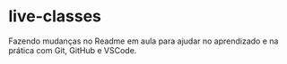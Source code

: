 # live-classes

Fazendo mudanças no Readme em aula para ajudar no aprendizado e na prática com Git, GitHub e VSCode.